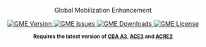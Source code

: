 <p align="center">
    Global Mobilization Enhancement
</p>

<p align="center">
    <a href="https://github.com/vpzbrig21/gme/releases/latest">
        <img src="https://img.shields.io/badge/Version-1.2.0-blue.svg?style=flat-square" alt="GME Version">
    </a>
    <a href="https://github.com/vpzbrig21/gme/issues">
        <img src="https://img.shields.io/github/issues-raw/vpzbrig21/gme.svg?style=flat-square&label=Issues" alt="GME Issues">
    </a>
    <a href="https://github.com/vpzbrig21/gme/releases">
        <img src="https://img.shields.io/github/downloads/vpzbrig21/gme/total.svg?style=flat-square&label=Downloads" alt="GME Downloads">
    </a>
    <a href="https://www.bohemia.net/community/licenses/arma-public-license-share-alike">
        <img src="https://img.shields.io/badge/License-APL--SA-red.svg?style=flat-square" alt="GME License">
    </a>
</p>

<p align="center">
    <sup><strong>Requires the latest version of <a href="https://github.com/CBATeam/CBA_A3/releases">CBA A3</a>, <a href="https://github.com/acemod/ACE3/releases">ACE3</a> and <a href="https://github.com/IDI-Systems/acre2/releases">ACRE2</a></strong></sup>
</p>
